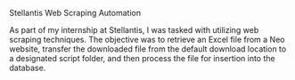 Stellantis Web Scraping Automation

As part of my internship at Stellantis, I was tasked with utilizing web scraping techniques. The objective was to retrieve an Excel file from a Neo website, transfer the downloaded file from the default download location to a designated script folder, and then process the file for insertion into the database.
